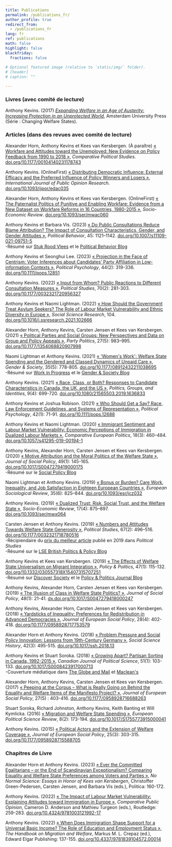 ```yaml
---
title: Publications
permalink: /publications_fr/
author_profile: true
redirect_from:
  - /publications_fr
lang: fr
ref: publications
math: false
highlight: false
blackfriday: 
  fractions: false
  
# Optional featured image (relative to `static/img/` folder).
# [header]
# caption: ""

---
```


### Livres (avec comité de lecture)

Anthony Kevins. (2017) [_Expanding Welfare in an Age of Austerity: Increasing Protection in an Unprotected World_](https://repository.lboro.ac.uk/articles/book/Expanding_welfare_in_an_age_of_austerity_Increasing_protection_in_an_unprotected_world/9994709), Amsterdam University Press (Série : Changing Welfare States).

### Articles (dans des revues avec comité de lecture)

Alexander Horn, Anthony Kevins et Kees van Kersbergen. (À paraître) [« Workfare and Attitudes toward the Unemployed: New Evidence on Policy Feedback from 1990 to 2018 »](https://journals.sagepub.com/doi/epub/10.1177/00104140231178743), _Comparative Political Studies_. [doi.org/10.1177/00104140231178743](https://doi.org/10.1177/00104140231178743)

Anthony Kevins. (OnlineFirst) [« Distributing Democratic Influence: External Efficacy and the Preferred Influence of Policy Winners and Losers »](https://academic.oup.com/ijpor/article-pdf/34/4/edac035/48077125/edac035.pdf), _International Journal of Public Opinion Research_. [doi.org/10.1093/ijpor/edac035](https://doi.org/10.1093/ijpor/edac035)

Alexander Horn, Anthony Kevins et Kees van Kersbergen. (OnlineFirst) [« The Paternalist Politics of Punitive and Enabling Workfare: Evidence from a New Dataset on Workfare Reforms in 16 Countries, 1980-2015 »](https://academic.oup.com/ser/advance-article-pdf/doi/10.1093/ser/mwac060/48182000/mwac060.pdf), _Socio-Economic Review_. [doi.org/10.1093/ser/mwac060](https://doi.org/10.1093/ser/mwac060)

Anthony Kevins et Barbara Vis. (2023)  [« Do Public Consultations Reduce Blame Attribution? The Impact of Consultation Characteristics, Gender, and Gender Attitudes »](https://link.springer.com/content/pdf/10.1007/s11109-021-09751-5.pdf), _Political Behavior_, 45: 1121–1142. [doi.org/10.1007/s11109-021-09751-5](https://doi.org/10.1007/s11109-021-09751-5)<br>
 -Résumé sur [Stuk Rood Vlees](https://stukroodvlees.nl/meer-inspraak-minder-schuld/) et le [Political Behavior Blog](http://politicalbehavior.wordpress.com/2021/10/11/%EF%BF%BC/)

Anthony Kevins et Seonghui Lee. (2023) [« Projection in the Face of Centrism: Voter Inferences about Candidates’ Party Affiliation in Low-information Contexts »](https://onlinelibrary.wiley.com/doi/epdf/10.1111/pops.12851), _Political Psychology_, 44(2): 319-336. [doi.org/10.1111/pops.12851](https://doi.org/10.1111/pops.12851)

Anthony Kevins. (2022) [« Input from Whom? Public Reactions to Different Consultation Measures »](https://journals.sagepub.com/doi/pdf/10.1177/0032321720956327), _Political Studies_, 70(2): 281-303. [doi.org/10.1177/0032321720956327](https://doi.org/10.1177/0032321720956327)

Anthony Kevins et Naomi Lightman. (2022)  [« How Should the Government Treat Asylum Seekers? The Role of Labour Market Vulnerability and Ethnic Diversity in Europe »](https://anthonykevins.github.io/files/Asylum_Seekers.pdf), _Social Science Research_, 104. [doi.org/10.1016/j.ssresearch.2021.102666](https://doi.org/10.1016/j.ssresearch.2021.102666)

Alexander Horn, Anthony Kevins, Carsten Jensen et Kees van Kersbergen. (2021) [« Political Parties and Social Groups: New Perspectives and Data on Group and Policy Appeals »](https://repository.lboro.ac.uk/articles/journal_contribution/Political_parties_and_social_groups_New_perspectives_and_data_on_group_and_policy_appeals/11628444), _Party Politics_, 27(5): 983–995. [doi.org/10.1177/1354068820907998](https://doi.org/10.1177/1354068820907998)

Naomi Lightman et Anthony Kevins. (2021) [« 'Women's Work': Welfare State Spending and the Gendered and Classed Dynamics of Unpaid Care »](https://journals.sagepub.com/doi/pdf/10.1177/08912432211038695), _Gender & Society_,  35(5): 778-805. [doi.org/10.1177/08912432211038695](https://doi.org/10.1177/08912432211038695)<br>
-Résumé sur [Work in Progress](http://www.wipsociology.org/2021/09/16/womens-work-and-the-welfare-state-new-analysis-quantifies-how-gender-class-and-social-policy-shape-unpaid-care-work/) et le [Gender & Society Blog](https://gendersociety.wordpress.com/2021/09/03/womens-work-and-the-welfare-state-new-analysis-quantifies-how-gender-class-and-social-policy-shape-unpaid-care-work/)

Anthony Kevins. (2021) [« Race, Class, or Both? Responses to Candidate Characteristics in Canada, the UK, and the US »](https://www.tandfonline.com/doi/pdf/10.1080/21565503.2019.1636833?needAccess=true), _Politics, Groups, and Identities_, 9(4): 699-720. [doi.org/10.1080/21565503.2019.1636833](https://doi.org/10.1080/21565503.2019.1636833)

Anthony Kevins et Joshua Robison. (2021) [« Who Should Get a Say? Race, Law Enforcement Guidelines, and Systems of Representation »](https://onlinelibrary.wiley.com/doi/epdf/10.1111/pops.12688), _Political Psychology_, 42(1): 71-91. [doi.org/10.1111/pops.12688](https://doi.org/10.1111/pops.12688)

Anthony Kevins et Naomi Lightman. (2020) [« Immigrant Sentiment and Labour Market Vulnerability: Economic Perceptions of Immigration in Dualized Labour Markets »](https://repository.lboro.ac.uk/articles/journal_contribution/Immigrant_sentiment_and_labour_market_vulnerability_economic_perceptions_of_immigration_in_dualized_labour_markets/9976301), _Comparative European Politics_, 18(3): 460–484. [doi.org/10.1057/s41295-019-00194-1](https://doi.org/10.1057/s41295-019-00194-1)

Anthony Kevins, Alexander Horn, Carsten Jensen et Kees van Kersbergen. (2020) [« Motive Attribution and the Moral Politics of the Welfare State »](https://www.cambridge.org/core/services/aop-cambridge-core/content/view/D2DC2B5761B7474254AB8BEC75CF9B0D/S0047279419000175a.pdf/motive_attribution_and_the_moral_politics_of_the_welfare_state.pdf), _Journal of Social Policy_, 49(1): 145-165. [doi.org/10.1017/S0047279419000175](https://doi.org/10.1017/S0047279419000175)<br>
-Résumé sur le [Social Policy Blog](https://socialpolicyblog.com/2019/05/08/explaining-other-peoples-stances-on-inequality/)

Naomi Lightman et Anthony Kevins. (2019) [« Bonus or Burden? Care Work, Inequality, and Job Satisfaction in Eighteen European Countries »](https://repository.lboro.ac.uk/articles/journal_contribution/Bonus_or_burden_Care_work_inequality_and_job_satisfaction_in_eighteen_European_countries/9976268), _European Sociological Review_, 35(6): 825–844. [doi.org/10.1093/esr/jcz032](https://academic.oup.com/esr/article/35/6/825/5521386?guestAccessKey=5a546076-ebad-417e-a168-d998e6b56a96)

Anthony Kevins. (2019) [« Dualized Trust: Risk, Social Trust, and the Welfare State »](https://repository.lboro.ac.uk/articles/journal_contribution/Dualized_trust_risk_social_trust_and_the_welfare_state/9976265), _Socio-Economic Review_, 17(4): 875–897. [doi.org/10.1093/ser/mwx064](https://doi.org/10.1093/ser/mwx064)

Carsten Jensen et Anthony Kevins. (2019) [« Numbers and Attitudes Towards Welfare State Generosity »](http://journals.sagepub.com/doi/pdf/10.1177/0032321718780516), _Political Studies_, 67(2): 496–516. [doi.org/10.1177/0032321718780516](https://doi.org/10.1177/0032321718780516)<br>
-Récipiendaire du [prix du meilleur article](https://journals.sagepub.com/page/psx/collections/virtual-special-issues/harrison-prize-winners) publié en 2019 dans *Political Studies* <br> 
-Résumé sur le [LSE British Politics & Policy Blog](http://blogs.lse.ac.uk/politicsandpolicy/how-claims-about-welfare-benefit-levels-affect-public-opinion/)

Anthony Kevins et Kees van Kersbergen. (2019) [« The Effects of Welfare State Universalism on Migrant Integration »](https://repository.lboro.ac.uk/articles/journal_contribution/The_effects_of_welfare_state_universalism_on_migrant_integration/9976226), _Policy & Politics_, 47(1): 115-132. [doi.org/10.1332/030557318X15407315707251](https://doi.org/10.1332/030557318X15407315707251)<br>
-Résumé sur [Discover Society](https://discoversociety.org/2019/02/06/policy-and-politics-one-of-us-how-welfare-states-help-shape-immigrant-integration/) et le [Policy & Politics Journal Blog](https://policyandpoliticsblog.com/2019/02/20/one-of-us-how-welfare-states-help-shape-immigrant-integration/)

Anthony Kevins, Alexander Horn, Carsten Jensen et Kees van Kersbergen. (2019) [« The Illusion of Class in Welfare State Politics? »](https://repository.lboro.ac.uk/articles/journal_contribution/The_illusion_of_class_in_welfare_state_politics_/9976223), _Journal of Social Policy_, 48(1): 21-41. [dx.doi.org/10.1017/S0047279418000247](https://dx.doi.org/10.1017/S0047279418000247)

Anthony Kevins, Alexander Horn, Carsten Jensen et Kees van Kersbergen. (2018) [« Yardsticks of Inequality: Preferences for Redistribution in Advanced Democracies »](https://repository.lboro.ac.uk/articles/journal_contribution/Yardsticks_of_inequality_Preferences_for_redistribution_in_advanced_democracies/9976232), _Journal of European Social Policy_, 28(4): 402-418. [doi.org/10.1177/0958928717753579](https://doi.org/10.1177/0958928717753579)

Alexander Horn et Anthony Kevins. (2018) [« Problem Pressure and Social Policy Innovation: Lessons from 19th-Century Germany »](https://repository.lboro.ac.uk/articles/journal_contribution/Problem_pressure_and_social_policy_innovation_Lessons_from_nineteenth-century_Germany/9976235), _Social Science History_, 42(3): 495-515. [doi.org/10.1017/ssh.2018.13](https://doi.org/10.1017/ssh.2018.13)

Anthony Kevins et Stuart Soroka. (2018) [« Growing Apart? Partisan Sorting in Canada, 1992-2015 »](https://repository.lboro.ac.uk/articles/journal_contribution/Growing_apart_Partisan_sorting_in_Canada_1992_2015/9976238), _Canadian Journal of Political Science_, 51(1): 103-133. [doi.org/10.1017/S0008423917000713](https://doi.org/10.1017/S0008423917000713)<br>
-Couverture médiatique dans [The Globe and Mail](https://www.theglobeandmail.com/opinion/big-tent-politics-is-now-all-but-dead/article24944734/) et [Maclean's](https://www.macleans.ca/politics/this-is-whats-wrong-with-canadas-right/)

Alexander Horn, Anthony Kevins, Carsten Jensen et Kees van Kersbergen. (2017) [« Peeping at the Corpus – What is Really Going on Behind the Equality and Welfare Items of the Manifesto Project? »](https://repository.lboro.ac.uk/articles/journal_contribution/Peeping_at_the_corpus_What_is_really_going_on_behind_the_equality_and_welfare_items_of_the_Manifesto_project_/9976253), _Journal of European Social Policy_, 27(5) : 403-416. [doi.org/10.1177/0958928716688263](https://doi.org/10.1177/0958928716688263)

Stuart Soroka, Richard Johnston, Anthony Kevins, Keith Banting et Will Kymlicka. (2016) [« Migration and Welfare State Spending »](https://repository.lboro.ac.uk/articles/journal_contribution/Migration_and_welfare_state_spending/9976256), _European Political Science Review_, 8(2): 173-194. [doi.org/10.1017/S1755773915000041](https://doi.org/10.1017/S1755773915000041)

Anthony Kevins. (2015) [« Political Actors and the Extension of Welfare Coverage »](https://repository.lboro.ac.uk/articles/journal_contribution/Political_actors_public_opinion_and_the_extension_of_welfare_coverage/9976259), _Journal of European Social Policy_, 25(3): 303-315. [doi.org/10.1177/0958928715588705](https://doi.org/10.1177/0958928715588705)

###  Chapitres de Livre

Alexander Horn et Anthony Kevins. (2023) [« Ever the Committed Egalitarians – or the End of Scandinavian Exceptionalism? Comparing Equality and Welfare State Preferences among Voters and Parties »](https://anthonykevins.github.io/files/NNS_Chapter_11.pdf), _No Normal Science: Essays in Honor of Kees van Kersbergen_, Christoffer Green-Pedersen, Carsten Jensen, and Barbara Vis (eds.), Politica: 160-172. 

Anthony Kevins. (2022) [« The Impact of Labour Market Vulnerability: Explaining Attitudes toward Immigration in Europe »](https://anthonykevins.github.io/files/CPO_Chapter_14.pdf), _Comparative Public Opinion_, Cameron D. Anderson and Mathieu Turgeon (eds.), Routledge: 259-283. [doi.org/10.4324/9781003121992-17](https://doi.org/10.4324/9781003121992-17) 

Anthony Kevins. (2022) [« When Does Immigration Shape Support for a Universal Basic Income? The Role of Education and Employment Status »](https://anthonykevins.github.io/files/UBI.pdf), _The Handbook on Migration and Welfare_, Markus M. L. Crepaz (ed.), Edward Elgar Publishing: 137-155. [doi.org/10.4337/9781839104572.00014](https://doi.org/10.4337/9781839104572.00014)